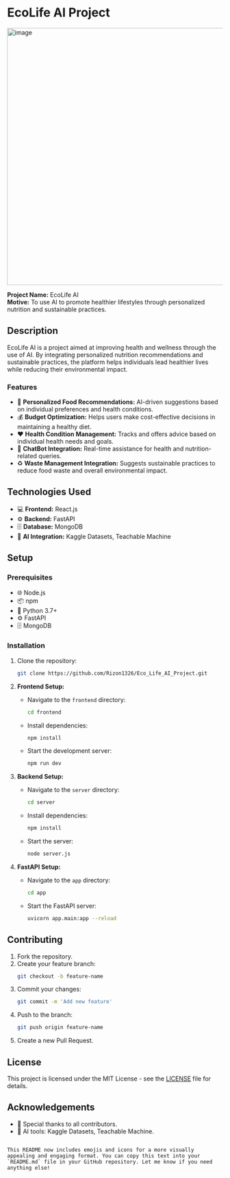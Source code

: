 
# EcoLife AI Project

<img width="800" height="600" alt="image" src="https://github.com/user-attachments/assets/abf07fc4-e368-449b-ac2f-e86eb6b3cc49" />


**Project Name:** EcoLife AI  
**Motive:** To use AI to promote healthier lifestyles through personalized nutrition and sustainable practices.

## Description

EcoLife AI is a project aimed at improving health and wellness through the use of AI. By integrating personalized nutrition recommendations and sustainable practices, the platform helps individuals lead healthier lives while reducing their environmental impact.

### Features
- 🌱 **Personalized Food Recommendations:** AI-driven suggestions based on individual preferences and health conditions.
- 💰 **Budget Optimization:** Helps users make cost-effective decisions in maintaining a healthy diet.
- ❤️ **Health Condition Management:** Tracks and offers advice based on individual health needs and goals.
- 🤖 **ChatBot Integration:** Real-time assistance for health and nutrition-related queries.
- ♻️ **Waste Management Integration:** Suggests sustainable practices to reduce food waste and overall environmental impact.

## Technologies Used
- 💻 **Frontend:** React.js
- ⚙️ **Backend:** FastAPI
- 🗄️ **Database:** MongoDB
- 🤖 **AI Integration:** Kaggle Datasets, Teachable Machine

## Setup

### Prerequisites

- 🌐 Node.js
- 📦 npm
- 🐍 Python 3.7+
- ⚙️ FastAPI
- 🗄️ MongoDB

### Installation

1. Clone the repository:
   ```bash
   git clone https://github.com/Rizon1326/Eco_Life_AI_Project.git
   ```

2. **Frontend Setup:**
   - Navigate to the `frontend` directory:
     ```bash
     cd frontend
     ```
   - Install dependencies:
     ```bash
     npm install
     ```
   - Start the development server:
     ```bash
     npm run dev
     ```

3. **Backend Setup:**
   - Navigate to the `server` directory:
     ```bash
     cd server
     ```
   - Install dependencies:
     ```bash
     npm install
     ```
   - Start the server:
     ```bash
     node server.js
     ```

4. **FastAPI Setup:**
   - Navigate to the `app` directory:
     ```bash
     cd app
     ```
   - Start the FastAPI server:
     ```bash
     uvicorn app.main:app --reload
     ```

## Contributing

1. Fork the repository.
2. Create your feature branch:
   ```bash
   git checkout -b feature-name
   ```
3. Commit your changes:
   ```bash
   git commit -m 'Add new feature'
   ```
4. Push to the branch:
   ```bash
   git push origin feature-name
   ```
5. Create a new Pull Request.

## License
This project is licensed under the MIT License - see the [LICENSE](LICENSE) file for details.

## Acknowledgements
- 🙏 Special thanks to all contributors.
- 🤖 AI tools: Kaggle Datasets, Teachable Machine.
```

This README now includes emojis and icons for a more visually appealing and engaging format. You can copy this text into your `README.md` file in your GitHub repository. Let me know if you need anything else!
